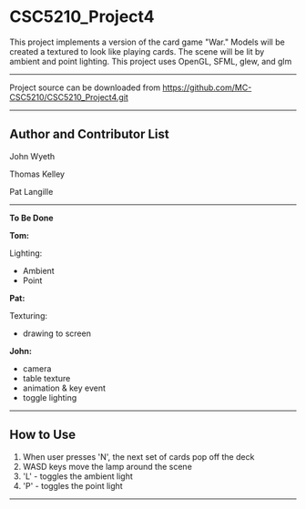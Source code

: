 CSC5210_Project4
=========

This project implements a version of the card game "War." Models will be created a textured to look like playing cards. The scene will be lit by ambient and point lighting.
This project uses OpenGL, SFML, glew, and glm

----

Project source can be downloaded from https://github.com/MC-CSC5210/CSC5210_Project4.git

----

Author and Contributor List
----

John Wyeth

Thomas Kelley

Pat Langille

----

**To Be Done**

**Tom:** 

  Lighting:

  * Ambient
  * Point


**Pat:**

  Texturing:
  - drawing to screen


**John:**


- camera
- table texture
- animation & key event
- toggle lighting


----
 
How to Use
----

1. When user presses 'N', the next set of cards pop off the deck
2. WASD keys move the lamp around the scene
3. 'L' - toggles the ambient light
4. 'P' - toggles the point light

----
